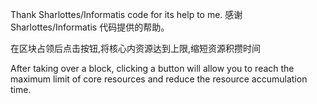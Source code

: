Thank Sharlottes/Informatis code for its help to me.
感谢 Sharlottes/Informatis 代码提供的帮助。

在区块占领后点击按钮,将核心内资源达到上限,缩短资源积攒时间



After taking over a block, clicking a button will allow you to reach the maximum limit of core resources and reduce the resource accumulation time.

